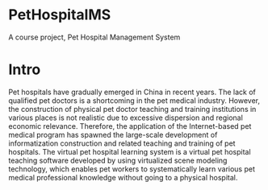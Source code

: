 # PetHospitalMS
A course project, Pet Hospital Management System

# Intro
Pet hospitals have gradually emerged in China in recent years. The lack of qualified pet doctors is a shortcoming in the pet medical industry. However, the construction of physical pet doctor teaching and training institutions in various places is not realistic due to excessive dispersion and regional economic relevance. Therefore, the application of the Internet-based pet medical program has spawned the large-scale development of informatization construction and related teaching and training of pet hospitals.
The virtual pet hospital learning system is a virtual pet hospital teaching software developed by using virtualized scene modeling technology, which enables pet workers to systematically learn various pet medical professional knowledge without going to a physical hospital.
